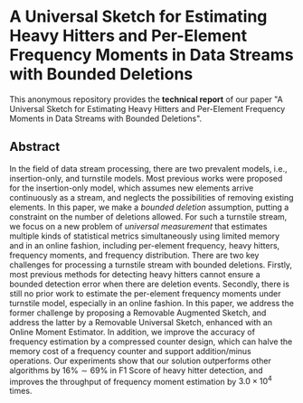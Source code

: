 <meta name="robots" content="noindex">

# A Universal Sketch for Estimating Heavy Hitters and Per-Element Frequency Moments in Data Streams with Bounded Deletions

This anonymous repository provides the **technical report** of our paper "A Universal Sketch for Estimating Heavy Hitters and
Per-Element Frequency Moments in Data Streams with Bounded Deletions".

## Abstract

In the field of data stream processing, there are two prevalent models, i.e., insertion-only, and turnstile models. Most previous works were proposed for the insertion-only model, which assumes new elements arrive continuously as a stream, and neglects the possibilities of removing existing elements.  In this paper, we make a *bounded deletion* assumption, putting a constraint on the number of deletions allowed. For such a turnstile stream, we focus on a new problem of *universal measurement* that estimates multiple kinds of statistical metrics simultaneously using limited memory and in an online fashion, including per-element frequency, heavy hitters, frequency moments, and frequency distribution. There are two key challenges for processing a turnstile stream with bounded deletions. Firstly, most previous methods for detecting heavy hitters cannot ensure a bounded detection error when there are deletion events. Secondly, there is still no prior work to estimate the per-element frequency moments under turnstile model, especially in an online fashion. In this paper, we address the former challenge by proposing a Removable Augmented Sketch, and address the latter by a Removable Universal Sketch, enhanced with an Online Moment Estimator. In addition, we improve the accuracy of frequency estimation by a compressed counter design, which can halve the memory cost of a frequency counter and support addition/minus operations. Our experiments show that our solution outperforms other algorithms by $16\%\sim 69\%$ in F1 Score of heavy hitter detection, and improves the throughput of frequency moment estimation by $3.0 \times 10^4$ times.
